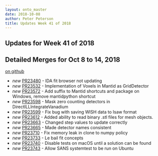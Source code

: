 ```yaml
---
layout: onto_master
date: 2018-10-08
author: Peter Peterson
title: Updates Week 41 of 2018
---
```

Updates for Week 41 of 2018
---------------------------

Detailed Merges for Oct 8 to 14, 2018
-------------------------------------
[on github](https://github.com/mantidproject/mantid/pulls?q=is%3Apr+merged%3A2018-10-09..2018-10-14)

* *new* [PR23480](https://github.com/mantidproject/mantid/pull/23480) - IDA fit browser not updating
* *new* [PR23532](https://github.com/mantidproject/mantid/pull/23532) - Implementation of Voxels in Mantid as GridDetector
* *new* [PR23572](https://github.com/mantidproject/mantid/pull/23572) - Add suffix to Mantid shortcuts and package on Windows, remove mantidpython shortcut
* *new* [PR23598](https://github.com/mantidproject/mantid/pull/23598) - Mask zero counting detectors in DirectILLIntegrateVanadium
* *new* [PR23599](https://github.com/mantidproject/mantid/pull/23599) - Fix bug with saving WISH data to Isaw format
* *new* [PR23612](https://github.com/mantidproject/mantid/pull/23612) - Added ability to read binary .stl files for mesh objects.
* *new* [PR23663](https://github.com/mantidproject/mantid/pull/23663) - Changed step values to update correctly
* *new* [PR23665](https://github.com/mantidproject/mantid/pull/23665) - Made detector names consistent
* *new* [PR23710](https://github.com/mantidproject/mantid/pull/23710) - Fix memory leak in clone to numpy policy
* *new* [PR23733](https://github.com/mantidproject/mantid/pull/23733) - Le bail fit concepts
* *new* [PR23740](https://github.com/mantidproject/mantid/pull/23740) - Disable tests on macOS until a solution can be found
* *new* [PR23743](https://github.com/mantidproject/mantid/pull/23743) - Allow SANS systemtest to be run on Ubuntu

